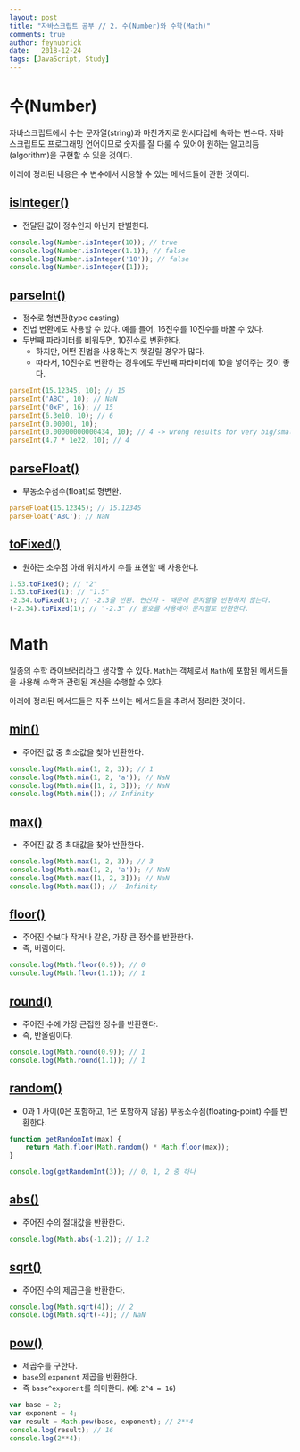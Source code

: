 ```yaml
---
layout: post
title: "자바스크립트 공부 // 2. 수(Number)와 수학(Math)"
comments: true
author: feynubrick
date:   2018-12-24
tags: [JavaScript, Study]
---
```


# 수(Number)

자바스크립트에서 수는 문자열(string)과 마찬가지로 원시타입에 속하는 변수다.
자바스크립트도 프로그래밍 언어이므로 숫자를 잘 다룰 수 있어야 원하는 알고리듬(algorithm)을 구현할 수 있을 것이다.

아래에 정리된 내용은 수 변수에서 사용할 수 있는 메서드들에 관한 것이다.

## [isInteger()](https://developer.mozilla.org/en-US/docs/Web/JavaScript/Reference/Global_Objects/Number/isInteger)

- 전달된 값이 정수인지 아닌지 판별한다.

```javascript
console.log(Number.isInteger(10)); // true
console.log(Number.isInteger(1.1)); // false
console.log(Number.isInteger('10')); // false
console.log(Number.isInteger([1]));
```

## [parseInt()](https://developer.mozilla.org/en-US/docs/Web/JavaScript/Reference/Global_Objects/parseInt)

- 정수로 형변환(type casting)
- 진법 변환에도 사용할 수 있다. 예를 들어, 16진수를 10진수를 바꿀 수 있다.
- 두번째 파라미터를 비워두면, 10진수로 변환한다.
  - 하지만, 어떤 진법을 사용하는지 헷갈릴 경우가 많다.
  - 따라서, 10진수로 변환하는 경우에도 두번째 파라미터에 10을 넣어주는 것이 좋다.

```javascript
parseInt(15.12345, 10); // 15
parseInt('ABC', 10); // NaN
parseInt('0xF', 16); // 15
parseInt(6.3e10, 10); // 6
parseInt(0.00001, 10);
parseInt(0.00000000000434, 10); // 4 -> wrong results for very big/small numbers
parseInt(4.7 * 1e22, 10); // 4
```

## [parseFloat()](https://developer.mozilla.org/en-US/docs/Web/JavaScript/Reference/Global_Objects/Number/parseFloat)

- 부동소수점수(float)로 형변환.

```javascript
parseFloat(15.12345); // 15.12345
parseFloat('ABC'); // NaN
```

## [toFixed()](https://developer.mozilla.org/en-US/docs/Web/JavaScript/Reference/Global_Objects/Number/toFixed)

- 원하는 소수점 아래 위치까지 수를 표현할 때 사용한다.

```javascript
1.53.toFixed(); // "2"
1.53.toFixed(1); // "1.5"
-2.34.toFixed(1); // -2.3을 반환. 연산자 - 때문에 문자열을 반환하지 않는다.
(-2.34).toFixed(1); // "-2.3" // 괄호를 사용해야 문자열로 반환한다.
```

# Math
일종의 수학 라이브러리라고 생각할 수 있다.
`Math`는 객체로서 `Math`에 포함된 메서드들을 사용해 수학과 관련된 계산을 수행할 수 있다.

아래에 정리된 메서드들은 자주 쓰이는 메서드들을 추려서 정리한 것이다.

## [min()](https://developer.mozilla.org/en-US/docs/Web/JavaScript/Reference/Global_Objects/Math/min)

- 주어진 값 중 최소값을 찾아 반환한다.

```javascript
console.log(Math.min(1, 2, 3)); // 1
console.log(Math.min(1, 2, 'a')); // NaN
console.log(Math.min([1, 2, 3])); // NaN
console.log(Math.min()); // Infinity
```

## [max()](https://developer.mozilla.org/en-US/docs/Web/JavaScript/Reference/Global_Objects/Math/max)

- 주어진 값 중 최대값을 찾아 반환한다.

```javascript
console.log(Math.max(1, 2, 3)); // 3
console.log(Math.max(1, 2, 'a')); // NaN
console.log(Math.max([1, 2, 3])); // NaN
console.log(Math.max()); // -Infinity
```

## [floor()](https://developer.mozilla.org/en-US/docs/Web/JavaScript/Reference/Global_Objects/Math/floor)

- 주어진 수보다 작거나 같은, 가장 큰 정수를 반환한다.
- 즉, 버림이다.

```javascript
console.log(Math.floor(0.9)); // 0
console.log(Math.floor(1.1)); // 1
```

## [round()](https://developer.mozilla.org/en-US/docs/Web/JavaScript/Reference/Global_Objects/Math/round)

- 주어진 수에 가장 근접한 정수를 반환한다.
- 즉, 반올림이다.

```javascript
console.log(Math.round(0.9)); // 1
console.log(Math.round(1.1)); // 1
```

## [random()](https://developer.mozilla.org/en-US/docs/Web/JavaScript/Reference/Global_Objects/Math/random)

- 0과 1 사이(0은 포함하고, 1은 포함하지 않음) 부동소수점(floating-point) 수를 반환한다.

```javascript
function getRandomInt(max) {
    return Math.floor(Math.random() * Math.floor(max));
}

console.log(getRandomInt(3)); // 0, 1, 2 중 하나
```

## [abs()](https://developer.mozilla.org/en-US/docs/Web/JavaScript/Reference/Global_Objects/Math/abs)

- 주어진 수의 절대값을 반환한다.

```javascript
console.log(Math.abs(-1.2)); // 1.2
```

## [sqrt()](https://developer.mozilla.org/en-US/docs/Web/JavaScript/Reference/Global_Objects/Math/sqrt)

- 주어진 수의 제곱근을 반환한다.

```javascript
console.log(Math.sqrt(4)); // 2
console.log(Math.sqrt(-4)); // NaN
```

## [pow()](https://developer.mozilla.org/en-US/docs/Web/JavaScript/Reference/Global_Objects/Math/pow)

- 제곱수를 구한다.
- `base`의 `exponent` 제곱을 반환한다.
- 즉 `base^exponent`를 의미한다. (예: `2^4 = 16`)

```javascript
var base = 2;
var exponent = 4;
var result = Math.pow(base, exponent); // 2**4
console.log(result); // 16
console.log(2**4);
```
